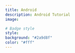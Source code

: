 ```yaml
---
title: Android
description: Android Tutorial
image:

# Badge style
style:
background: "#2a9d8f"
color: "#fff"
---
```

